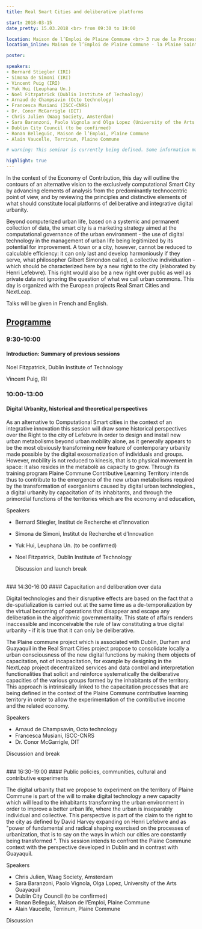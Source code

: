 ```yaml
---
title: Real Smart Cities and deliberative platforms

start: 2018-03-15
date_pretty: 15.03.2018 <br> from 09:30 to 19:00

location: Maison de l’Emploi de Plaine Commune <br> 3 rue de la Procession <br> la Plaine Saint-Denis <br> <br> <img src="/seminars/seminar3-2018.pdf" class="img-fluid"/>
location_inline: Maison de l’Emploi de Plaine Commune - la Plaine Saint-Denis

poster:

speakers:
- Bernard Stiegler (IRI)
- Simona de Simoni (IRI)
- Vincent Puig (IRI)
- Yuk Hui (Leuphana Un.)
- Noel Fitzpatrick (Dublin Institute of Technology)
- Arnaud de Champsavin (Octo technology)
- Francesca Musiani (ISCC-CNRS)
- Dr. Conor McGarrigle (DIT)
- Chris Julien (Waag Society, Amsterdam)
- Sara Baranzoni, Paolo Vignola and Olga Lopez (University of the Arts Guayaquil, Ecuador)
- Dublin City Council (to be confirmed)
- Ronan Belleguic, Maison de l’Emploi, Plaine Commune
- Alain Vaucelle, Terrinum, Plaine Commune

# warning: This seminar is currently being defined. Some information may change in the next days.

highlight: true
---
```


In the context of the Economy of Contribution, this day will outline the contours of an alternative vision to the exclusively computational Smart City by advancing elements of analysis from the predominantly technocentric point of view, and by reviewing the principles and distinctive elements of what should constitute local platforms of deliberative and integrative digital urbanity.
 
Beyond computerized urban life, based on a systemic and permanent collection of data, the smart city is a marketing strategy aimed at the computational governance of the urban environment - the use of digital technology in the management of urban life being legitimized by its potential for improvement. A town or a city, however, cannot be reduced to calculable efficiency: it can only last and develop harmoniously if they serve, what philosopher Gilbert Simondon called, a collective individuation - which should be characterized here by a new right to the city (elaborated by Henri Lefebvre). This right would also be a new right over public as well as private data not ignoring the question of what we call urban commons. This day is organized with the European projects Real Smart Cities and NextLeap.

Talks will be given in French and English. 

## [Programme](https://recherchecontributiveorg.files.wordpress.com/2018/02/programme-colloque.pdf)
### 9:30-10:00
#### Introduction: Summary of previous sessions

Noel Fitzpatrick, Dublin Institute of Technology

Vincent Puig, IRI
<br>
### 10:00-13:00
#### Digital Urbanity, historical and theoretical perspectives

As an alternative to Computational Smart cities in the context of an integrative innovation this session will draw some historical perspectives over the Right to the city of Lefebvre in order to design and install new urban metabolisms beyond urban mobility alone, as it generally appears to be the most obviously transforming new feature of contemporary urbanity made possible by the digital exosomatization of individuals and groups. However, mobility is not reduced to kinesis, that is to physical movement in space: it also resides in the metabolè as capacity to grow. Through its training program Plaine Commune Contributive Learning Territory intends thus to contribute to the emergence of the new urban metabolisms required by the transformation of exorganisms caused by digital urban technologies., a digital urbanity by capacitation of its inhabitants, and through the primordial functions of the territories which are the economy and education,

  Speakers

- Bernard Stiegler, Institut de Recherche et d’Innovation
- Simona de Simoni, Institut de Recherche et d’Innovation
- Yuk Hui, Leuphana Un. (to be confirmed)
- Noel Fitzpatrick, Dublin Institute of Technology

  Discussion and launch break

<br>
### 14:30-16:00
#### Capacitation and deliberation over data

Digital technologies and their disruptive effects are based on the fact that a de-spatialization is carried out at the same time as a de-temporalization by the virtual becoming of operations that disappear and escape any deliberation in the algorithmic governmentality. This state of affairs renders inaccessible and inconceivable the rule of law constituting a true digital urbanity - if it is true that it can only be deliberative.

The Plaine commune project which is associated with Dublin, Durham and Guayaquil in the Real Smart Cities project propose to consolidate locally a urban consciousness of the new digital functions by making them objects of capacitation, not of incapacitation, for example by designing in the NextLeap project decentralized services and data control and interpretation functionalities that solicit and reinforce systematically the deliberative capacities of the various groups formed by the inhabitants of the territory. This approach is intrinsically linked to the capacitation processes that are being defined in the context of the Plaine Commune contributive learning territory in order to allow the experimentation of the contributive income and the related economy.

Speakers

- Arnaud de Champsavin, Octo technology
- Francesca Musiani, ISCC-CNRS
- Dr. Conor McGarrigle, DIT

Discussion and break

<br>
### 16:30-19:00
#### Public policies, communities, cultural and contributive experiments
 
The digital urbanity that we propose to experiment on the territory of Plaine Commune is part of the will to make digital technology a new capacity which will lead to the inhabitants transforming the urban environment in order to improve a better urban life, where the urban is inseparably individual and collective. This perspective is part of the claim to the right to the city as defined by David Harvey expanding on Henri Lefebvre and as "power of fundamental and radical shaping exercised on the processes of urbanization, that is to say on the ways in which our cities are constantly being transformed ". This session intends to confront the Plaine Commune context with the perspective developed in Dublin and in contrast with Guayaquil.

  Speakers

- Chris Julien, Waag Society, Amsterdam
- Sara Baranzoni, Paolo Vignola, Olga Lopez, University of the Arts Guayaquil
- Dublin City Council (to be confirmed)
- Ronan Belleguic, Maison de l’Emploi, Plaine Commune
- Alain Vaucelle, Terrinum, Plaine Commune

Discussion
